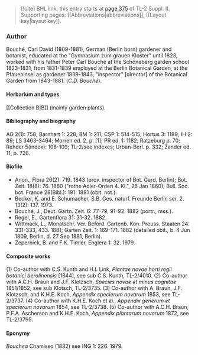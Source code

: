 > [!cite] BHL link: this entry starts at [page 375](https://www.biodiversitylibrary.org/item/103859#page/385/mode/1up) of TL-2 Suppl. II.
> Supporting pages: [[Abbreviations|abbreviations]], [[Layout key|layout key]].

### Author

Bouché, Carl David (1809-1881), German (Berlin born) gardener and botanist, educated at the "Gymnasium zum grauen Kloster" until 1823, worked with his father Peter Carl Bouché at the Schöneberg garden school 1823-1831, from 1831-1839 employed at the Berlin Botanical Garden, at the Pfaueninsel as gardener 1839-1843, "inspector" \[director\] of the Botanical Garden from 1843-1881. (*C.D. Bouché*).

#### Herbarium and types

[[Collection B|B]] (mainly garden plants).

#### Bibliography and biography

AG 2(1): 758; Barnhart 1: 228; BM 1: 211; CSP 1: 514-515; Hortus 3: 1189; IH 2: 89; LS 3463-3464; Morren ed. 2, p. \[1\]; PR ed. 1: 1182; Ratzeburg p. 70; Rehder 5(index): 108-109; TL-2/see indexes; Urban-Berl. p. 332; Zander ed. 11, p. 726.

#### Biofile

- Anon., Flora 26(2): 719. 1843 (prov. inspector of Bot. Gard. Berlin); Bot. Zeit. 18(8): 76. 1860 ("rothe Adler-Orden 4. Kl.", 26 Jan 1860); Bull. Soc. bot. France 28(Bibl.): 191. 1881 (obit. not.).
- Becker, K. and E. Schumacher, S.B. Ges. naturf. Freunde Berlin ser. 2. 13(2): 137. 1973.
- Bouché, J., Deut. Gärtn. Zeit. 6: 77-79, 91-92. 1882 (portr., mss.).
- Regel, E., Gartenflora 31: 31-32. 1882.
- Wittmack, L., Monatschr. Ver. Beförd. Gartenb. Kön. Preuss. Staaten 24: 331-333, 433. 1881; Garten Zeit. 1: 169-171. 1882 (detailed obit., b. 4 Jun 1809, Berlin, d. 27 Sep 1881, Berlin).
- Zepernick, B. and F.K. Timler, Englera 1: 32. 1979.

#### Composite works

(1) Co-author with C.S. Kunth and H.I. Link, *Plantae novae horti regii botanici berolinensis* \[1844\], see sub C.S. Kunth, TL-2/4010.
(2) Co-author with A.C.H. Braun and J.F. Klotzsch, *Species novae et minus cognitae* 1851/1852, see sub Klotsch, TL-2/3735.
(3) Co-author with A. Braun, J.F. Klotzsch, and K.H.E. Koch, *Appendix specierum novarum* 1853, see TL-2/3737.
(4) Co-author with K.H.E. Koch et al., *Appendix generum et specierum novarum* 1854, see TL-2/3738.
(5) Co-author with A.C.H. Braun, P.F.A. Ascherson and K.H.E. Koch, *Appendix plantarum novarum* 1872, see TL-2/3795.

#### Eponymy

*Bouchea* Chamisso (1832) see ING 1: 226. 1979.

